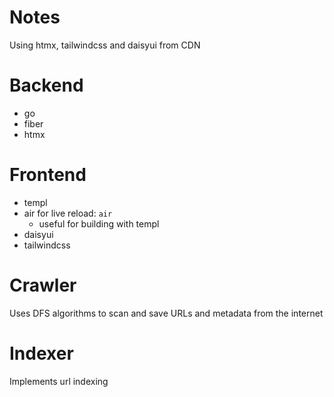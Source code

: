 # Notes
Using htmx, tailwindcss and daisyui from CDN

# Backend
* go
* fiber
* htmx

# Frontend
* templ
* air for live reload: `air`
  * useful for building with templ
* daisyui
* tailwindcss

# Crawler
Uses DFS algorithms to scan and save URLs and metadata from the internet

# Indexer
Implements url indexing 